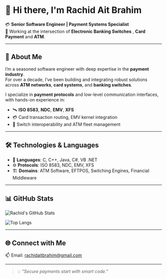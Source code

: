 # 👋 Hi there, I'm Rachid Ait Brahim

💳 **Senior Software Engineer | Payment Systems Specialist**  
📍 Working at the intersection of **Electronic Banking Switches** , **Card Payment** and **ATM**.

---

## 💼 About Me

I’m a seasoned software engineer with deep expertise in the **payment industry**.  
For over a decade, I’ve been building and integrating robust solutions across **ATM networks**, **card systems**, and **banking switches**.

I specialize in **payment protocols** and low-level communication interfaces, with hands-on experience in:
- 🛰️ **ISO 8583**, **NDC**, **EMV**, **XFS**
- 💳 Card transaction routing, EMV kernel integration
- 🏦 Switch interoperability and ATM fleet management

---

## 🛠️ Technologies & Languages

- 🔧 **Languages**: C, C++, Java, C#, VB .NET  
- ⚙️ **Protocols**: ISO 8583, NDC, EMV, XFS  
- 🏗️ **Domains**: ATM Software, EFTPOS, Switching Engines, Financial Middleware

---

## 📊 GitHub Stats

![Rachid's GitHub Stats](https://github-readme-stats.vercel.app/api?username=your-github-username&show_icons=true&theme=radical)

![Top Langs](https://github-readme-stats.vercel.app/api/top-langs/?username=your-github-username&layout=compact&theme=radical)

---

## 🌐 Connect with Me

📫 Email: rachidaitbrahim@gmail.com

---

> 💡 *“Secure payments start with smart code.”*
